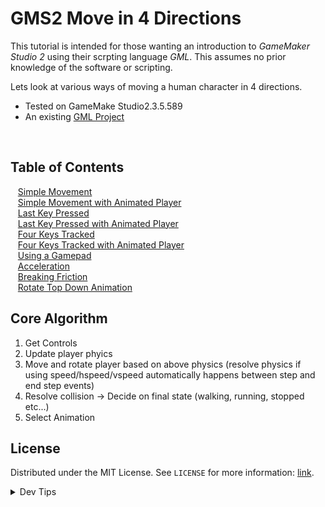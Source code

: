 # GMS2 Move in 4 Directions


<!-- OVERVIEW -->
This tutorial is intended for those wanting an introduction to <i>GameMaker Studio 2</i> using their scrpting language <i>GML</i>. This assumes no prior knowledge of the software or scripting. 

Lets look at various ways of moving a human character in 4 directions.

* Tested on GameMake Studio2.3.5.589
* An existing [GML Project](https://github.com/maubanel/GMS2-Snippets/blob/main/rename-project/README.md#user-content-rename-gms2-project)

<br>


<!-- TOC -->
## Table of Contents
<kbd></kbd> &nbsp;&nbsp; [Simple Movement](simple-movement/README.md#user-content-simple-movement) <br>
<kbd></kbd> &nbsp;&nbsp; [Simple Movement with Animated Player](simple-4dir/README.md#user-content-simple-movement-with-animated-player) <br>
<kbd></kbd> &nbsp;&nbsp; [Last Key Pressed](last-key/README.md#user-content-last-key-pressed) <br>
<kbd></kbd> &nbsp;&nbsp; [Last Key Pressed with Animated Player](last-4dir/README.md#user-content-last-key-pressed-with-animated-player) <br>
<kbd></kbd> &nbsp;&nbsp; [Four Keys Tracked](four-keys/README.md#user-content-four-keys-tracked) <br>
<kbd></kbd> &nbsp;&nbsp; [Four Keys Tracked with Animated Player](four-4dir/README.md#user-content-four-keys-tracked-with-animated-player) <br>
<kbd></kbd> &nbsp;&nbsp; [Using a Gamepad](gamepad/README.md#user-content-using-a-gamepad) <br>
<kbd></kbd> &nbsp;&nbsp; [Acceleration](acceleration/README.md#user-content-acceleration) <br>
<kbd></kbd> &nbsp;&nbsp; [Breaking Friction](friction/README.md#user-content-breaking-friction) <br>
<kbd></kbd> &nbsp;&nbsp; [Rotate Top Down Animation](rotate-down/README.md#user-content-rotate-top-down-animation) <br>



## Core Algorithm
1. Get Controls
2. Update player phyics 
3. Move and rotate player based on above physics (resolve physics if using speed/hspeed/vspeed automatically happens between step and end step events)
4. Resolve collision -> Decide on final state (walking, running, stopped etc...)
5. Select Animation

<!-- LICENSE -->
## License
Distributed under the MIT License. See `LICENSE` for more information: [link](LICENSE).


</p>
</details>
<details><summary>Dev Tips</summary>
make git m="add commit message"
</details>

